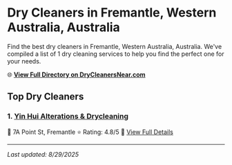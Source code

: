 # Dry Cleaners in Fremantle, Western Australia, Australia

Find the best dry cleaners in Fremantle, Western Australia, Australia. We've compiled a list of 1 dry cleaning services to help you find the perfect one for your needs.

🌐 **[View Full Directory on DryCleanersNear.com](https://drycleanersnear.com/city/Australia/Western%20Australia/Fremantle)**

## Top Dry Cleaners

### 1. [Yin Hui Alterations & Drycleaning](https://drycleanersnear.com/dryCleaner/68ad160f1d9ee695c9252cf5/yin-hui-alterations-drycleaning)
📍 7A Point St, Fremantle
⭐ Rating: 4.8/5
🔗 [View Full Details](https://drycleanersnear.com/dryCleaner/68ad160f1d9ee695c9252cf5/yin-hui-alterations-drycleaning)


---

*Last updated: 8/29/2025*
